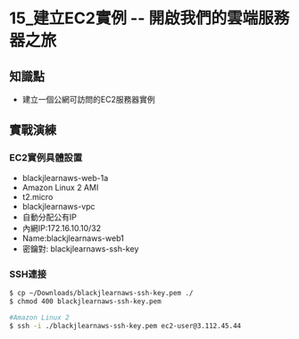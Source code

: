 15_建立EC2實例 -- 開啟我們的雲端服務器之旅
=====================================

## 知識點

* 建立一個公網可訪問的EC2服務器實例

## 實戰演練

### EC2實例具體設置

+ blackjlearnaws-web-1a
+ Amazon Linux 2 AMI
+ t2.micro
+ blackjlearnaws-vpc
+ 自動分配公有IP
+ 內網IP:172.16.10.10/32
+ Name:blackjlearnaws-web1
+ 密鑰對: blackjlearnaws-ssh-key

### SSH連接

```bash
$ cp ~/Downloads/blackjlearnaws-ssh-key.pem ./
$ chmod 400 blackjlearnaws-ssh-key.pem

#Amazon Linux 2
$ ssh -i ./blackjlearnaws-ssh-key.pem ec2-user@3.112.45.44


```

